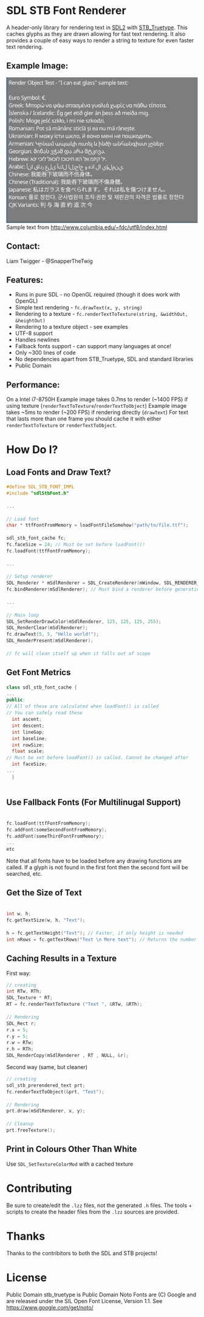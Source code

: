 SDL STB Font Renderer
=====================
A header-only library for rendering text in [SDL2](https://www.libsdl.org/) with [STB_Truetype](https://github.com/nothings/stb). This caches glyphs as they are drawn allowing for fast text rendering. It also provides a couple of easy ways to render a string to texture for even faster text rendering.

## Example Image:
![Example text test](example.png)
Sample text from http://www.columbia.edu/~fdc/utf8/index.html

## Contact:
Liam Twigger - @SnapperTheTwig

## Features:
* Runs in pure SDL - no OpenGL required (though it does work with OpenGL) 
* Simple text rendering - `fc.drawText(x, y, string)`
* Rendering to a texture - `fc.renderTextToTexture(string, &widthOut, &heightOut)`
* Rendering to a texture object - see examples
* UTF-8 support
* Handles newlines
* Fallback fonts support - can support many languages at once!
* Only ~300 lines of code
* No dependencies apart from STB_Truetype, SDL and standard libraries
* Public Domain

## Performance:
On a Intel i7-8750H
Example image takes 0.7ms to render (~1400 FPS) if using texture (`renderTextToTexture`/`renderTextToObject`)
Example image takes ~5ms to render (~200 FPS) if rendering directly (`drawText`)
For text that lasts more than one frame you should cache it with either `renderTextToTexture` or `renderTextToObject`.


How Do I?
=========

## Load Fonts and Draw Text?
```c++
#define SDL_STB_FONT_IMPL
#include "sdlStbFont.h"

...

// Load font
char * ttfFontFromMemory = loadFontFileSomehow("path/to/file.ttf");

sdl_stb_font_cache fc;
fc.faceSize = 24; // Must be set before loadFont()!
fc.loadFont(ttfFontFromMemory);

...

// Setup renderer
SDL_Renderer * mSdlRenderer = SDL_CreateRenderer(mWindow, SDL_RENDERER_SOFTWARE, 0);
fc.bindRenderer(mSdlRenderer); // Must bind a renderer before generating any glyphs

...

// Main loop
SDL_SetRenderDrawColor(mSdlRenderer, 125, 125, 125, 255);
SDL_RenderClear(mSdlRenderer);
fc.drawText(5, 5, "Hello world!");
SDL_RenderPresent(mSdlRenderer);

// fc will clean itself up when it falls out of scope

```

## Get Font Metrics
 
```c++
class sdl_stb_font_cache {
...
public:
// All of these are calculated when loadFont() is called
// You can safely read these
  int ascent;
  int descent;
  int lineGap;
  int baseline;
  int rowSize;
  float scale;
// Must be set before loadFont() is called. Cannot be changed after
  int faceSize;
...
  }
  
```

## Use Fallback Fonts (For Multilinugal Support)

```c++

fc.loadFont(ttfFontFromMemory);
fc.addFont(someSecondFontFromMemory);
fc.addFont(someThirdFontFromMemory);
...
etc

```

Note that all fonts have to be loaded before any drawing functions are called. If a glyph is not found in the first font then the second font will be searched, etc.

## Get the Size of Text

```c++

int w, h;
fc.getTextSize(w, h, "Text");

h = fc.getTextHeight("Text"); // Faster, if only height is needed
int nRows = fc.getTextRows("Text \n More text"); // Returns the number of rows of text - here it's 2
```

## Caching Results in a Texture
First way:
```c++
// creating
int RTw, RTh;
SDL_Texture * RT;
RT = fc.renderTextToTexture ("Text ", &RTw, &RTh);

// Rendering
SDL_Rect r;
r.x = 5;
r.y = 5;
r.w = RTw;
r.h = RTh;
SDL_RenderCopy(mSdlRenderer , RT , NULL, &r); 
```

Second way (same, but cleaner)
```c++
// creating
sdl_stb_prerendered_text prt;
fc.renderTextToObject(&prt, "Text"); 
		
// Rendering
prt.draw(mSdlRenderer, x, y);

// Cleanup
prt.freeTexture();
```

## Print in Colours Other Than White
Use `SDL_SetTextureColorMod` with a cached texture

Contributing
============
Be sure to create/edit the `.lzz` files, not the generated `.h` files. The tools + scripts to create the header files from the `.lzz` sources are provided.

Thanks
======
Thanks to the contribitors to both the SDL and STB projects!

License
=======
Public Domain
stb_truetype is Public Domain
Noto Fonts are (C) Google and are released under the SIL Open Font License, Version 1.1. See https://www.google.com/get/noto/

